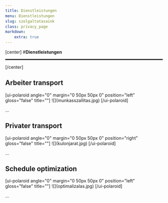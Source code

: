 ```yaml
---
title: Dienstleistungen
menu: Dienstleistungen
slug: szolgaltatasaink
class: privacy_page
markdown:
    extra: true
---
```


[center]
#**Dienstleistungen**
<hr style="border: 1px solid black;"/>
[/center]

## Arbeiter transport
<div markdown=1 class="polaroid-img anchor" id="munkasszallitas">
[ui-polaroid angle="0" margin="0 50px 50px 0" position="left" gloss="false" title=""]
![](munkasszallitas.jpg)
[/ui-polaroid]

...

</div>


## Privater transport
<div markdown=1 class="polaroid-img anchor" id="kulonjarat">
[ui-polaroid angle="0" margin="0 50px 50px 0" position="right" gloss="false" title=""]
![](kulonjarat.jpg)
[/ui-polaroid]

...

</div>

## Schedule optimization
<div markdown=1 class="polaroid-img anchor" id="">
[ui-polaroid angle="0" margin="0 50px 50px 0" position="left" gloss="false" title=""]
![](optimalizalas.jpg)
[/ui-polaroid]

...

</div>
